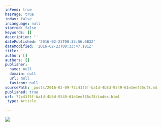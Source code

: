 ```yaml
---
inFeed: true
hasPage: true
inNav: false
inLanguage: null
starred: false
keywords: []
description: ''
datePublished: '2016-02-23T00:33:56.683Z'
dateModified: '2016-02-23T00:33:47.181Z'
title: ''
author: []
authors: []
publisher:
  name: null
  domain: null
  url: null
  favicon: null
sourcePath: _posts/2016-02-09-72c41f5f-ba1d-4b8d-9549-61e3eef35cf8.md
published: true
url: 72c41f5f-ba1d-4b8d-9549-61e3eef35cf8/index.html
_type: Article

---
```

![](https://the-grid-user-content.s3-us-west-2.amazonaws.com/01436af8-e149-431f-a62f-13dfa5cdb7a7.jpg)
